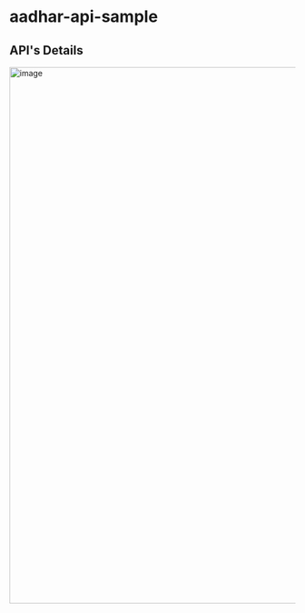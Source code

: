 # aadhar-api-sample
## API's Details
<img width="945" alt="image" src="https://github.com/user-attachments/assets/af312304-fcde-4d5f-8409-2294f4aaf392" />



